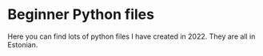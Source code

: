 # Beginner Python files
Here you can find lots of python files I have created in 2022. They are all in Estonian.
